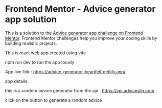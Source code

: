 # Frontend Mentor - Advice generator app solution

This is a solution to the [Advice generator app challenge on Frontend Mentor](https://www.frontendmentor.io/challenges/advice-generator-app-QdUG-13db). Frontend Mentor challenges help you improve your coding skills by building realistic projects.



This is react web app created using vite 

npm run dev to run the app locally


App live link : https://advice-generator-heartfelt.netlify.app/


app details : 


this is a random advice generator from the api : https://api.adviceslip.com

 click on the button to generate a random advice

